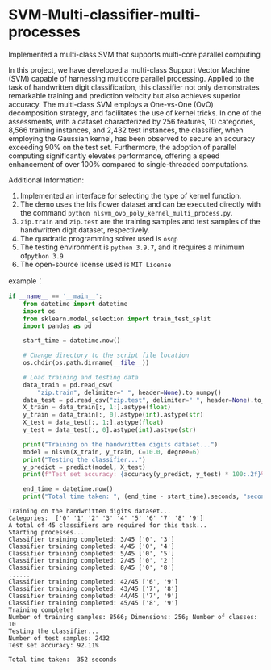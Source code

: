 # SVM-Multi-classifier-multi-processes
Implemented a multi-class SVM that supports multi-core parallel computing

In this project, we have developed a multi-class Support Vector Machine (SVM) capable of harnessing multicore parallel processing. Applied to the task of handwritten digit classification, this classifier not only demonstrates remarkable training and prediction velocity but also achieves superior accuracy. The multi-class SVM employs a One-vs-One (OvO) decomposition strategy, and facilitates the use of kernel tricks. In one of the assessments, with a dataset characterized by 256 features, 10 categories, 8,566 training instances, and 2,432 test instances, the classifier, when employing the Gaussian kernel, has been observed to secure an accuracy exceeding 90% on the test set. Furthermore, the adoption of parallel computing significantly elevates performance, offering a speed enhancement of over 100% compared to single-threaded computations.


Additional Information:
1. Implemented an interface for selecting the type of kernel function.
2. The demo uses the Iris flower dataset and can be executed directly with the command ```python nlsvm_ovo_poly_kernel_multi_process.py```.
3. ```zip.train``` and ```zip.test``` are the training samples and test samples of the handwritten digit dataset, respectively.
4. The quadratic programming solver used is ```osqp```
5. The testing environment is ```python 3.9.7```, and it requires a minimum of```python 3.9```
6. The open-source license used is ```MIT License```

example：
```python
if __name__ == '__main__':
    from datetime import datetime
    import os
    from sklearn.model_selection import train_test_split
    import pandas as pd

    start_time = datetime.now()

    # Change directory to the script file location
    os.chdir(os.path.dirname(__file__))

    # Load training and testing data
    data_train = pd.read_csv(
        "zip.train", delimiter=" ", header=None).to_numpy()
    data_test = pd.read_csv("zip.test", delimiter=" ", header=None).to_numpy()
    X_train = data_train[:, 1:].astype(float)
    y_train = data_train[:, 0].astype(int).astype(str)
    X_test = data_test[:, 1:].astype(float)
    y_test = data_test[:, 0].astype(int).astype(str)

    print("Training on the handwritten digits dataset...")
    model = nlsvm(X_train, y_train, C=10.0, degree=6)
    print("Testing the classifier...")
    y_predict = predict(model, X_test)
    print(f"Test set accuracy: {accuracy(y_predict, y_test) * 100:.2f}%\n")

    end_time = datetime.now()
    print("Total time taken: ", (end_time - start_time).seconds, "seconds\n")

```


```
Training on the handwritten digits dataset...
Categories:  ['0' '1' '2' '3' '4' '5' '6' '7' '8' '9']
A total of 45 classifiers are required for this task...
Starting processes...
Classifier training completed: 3/45 ['0', '3']
Classifier training completed: 4/45 ['0', '4']
Classifier training completed: 5/45 ['0', '5']
Classifier training completed: 2/45 ['0', '2']
Classifier training completed: 8/45 ['0', '8']
......
Classifier training completed: 42/45 ['6', '9']
Classifier training completed: 43/45 ['7', '8']
Classifier training completed: 44/45 ['7', '9']
Classifier training completed: 45/45 ['8', '9']
Training complete!
Number of training samples: 8566; Dimensions: 256; Number of classes: 10
Testing the classifier...
Number of test samples: 2432
Test set accuracy: 92.11%

Total time taken:  352 seconds
```
